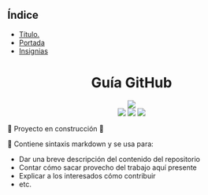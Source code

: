 ## Índice

* [Título.](#guía-github)
* [Portada](#portada)
* [Insignias](#insignias)

<h1 align="center">Guía GitHub</h1>

<p align="center">
  <img src="https://github.com/javi13mm/DWES/assets/145338949/c84e4355-1817-4a43-9502-33a51caf4fcf"><br>
  <img src="https://img.shields.io/badge/GitHub-v._3.6-green">
  <img src="https://img.shields.io/badge/Year-2023-red">
  <img src="https://img.shields.io/badge/Javi%20Mart%C3%ADnez-8A2BE2">
</p>

:construction: Proyecto en construcción :construction:

:notebook: Contiene sintaxis markdown y se usa para:

* Dar una breve descripción del contenido del repositorio
* Contar cómo sacar provecho del trabajo aquí presente
* Explicar a los interesados cómo contribuir
* etc.
